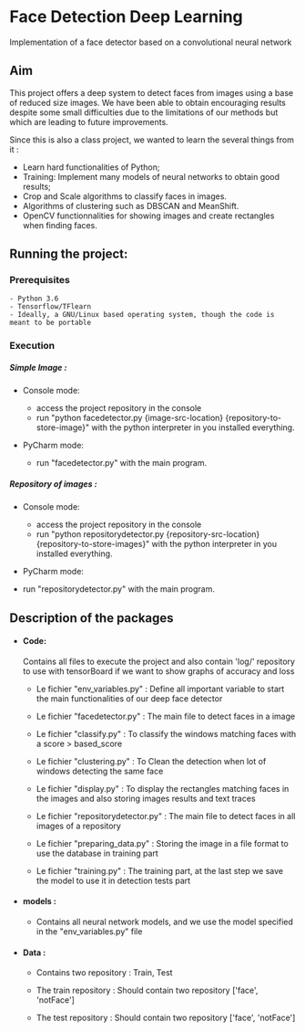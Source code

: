 # Face Detection Deep Learning
Implementation of a face detector based on a convolutional neural network


## Aim

This project offers a deep system to detect faces from images using a base of reduced size images. We have been able to obtain encouraging results despite some small difficulties due to the limitations of our methods but which are leading to future improvements.

Since this is also a class project, we wanted to learn the several things from it :

- Learn hard functionalities of Python; 
- Training: Implement many models of neural networks to obtain good results; 
- Crop and Scale algorithms to classify faces in images.
- Algorithms of clustering such as DBSCAN and MeanShift.
- OpenCV functionnalities for showing images and create rectangles when finding faces.

## Running the project:

### Prerequisites

	- Python 3.6
	- Tensorflow/TFlearn
	- Ideally, a GNU/Linux based operating system, though the code is meant to be portable
  

### Execution

##### Simple Image :

- Console mode:
	+ access the project repository in the console  
	+ run "python facedetector.py {image-src-location} {repository-to-store-image}" with the python interpreter in you installed 		everything.

- PyCharm mode:
  + run "facedetector.py" with the main program.
  
##### Repository of images :
 
 - Console mode:
	+ access the project repository in the console  
	+ run "python repositorydetector.py {repository-src-location} {repository-to-store-images}" with the python interpreter in you 		installed everything.

 - PyCharm mode:
  + run "repositorydetector.py" with the main program.
  
## Description of the packages

+ #### Code: 
	
   Contains all files to execute the project and also contain 'log/' repository to use with tensorBoard if we want to show graphs 	    of accuracy and loss

  - Le fichier "env_variables.py" : Define all important variable to start the main functionalities of our deep face detector

  - Le fichier "facedetector.py" : The main file to detect faces in a image
  
  - Le fichier "classify.py" : To classify the windows matching faces with a score > based_score
  
  - Le fichier "clustering.py" : To Clean the detection when lot of windows detecting the same face
  
  - Le fichier "display.py" : To display the rectangles matching faces in the images and also storing images results and text traces

  - Le fichier "repositorydetector.py" : The main file to detect faces in all images of a repository 

  - Le fichier "preparing_data.py" : Storing the image in a file format to use the database in training part
  
  - Le fichier "training.py" : The training part, at the last step we save the model to use it in detection tests part

+ #### models :

	- Contains all neural network models, and we use the model specified in the "env_variables.py" file

+ #### Data :

  - Contains two repository : Train, Test

  - The train repository : Should contain two repository ['face', 'notFace']
  
  - The test repository : Should contain two repository ['face', 'notFace'] 


 
 
  
  
  
  
  
  
